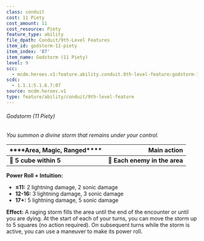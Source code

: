 ```yaml
---
class: conduit
cost: 11 Piety
cost_amount: 11
cost_resource: Piety
feature_type: ability
file_dpath: Conduit/9th-Level Features
item_id: godstorm-11-piety
item_index: '07'
item_name: Godstorm (11 Piety)
level: 9
scc:
  - mcdm.heroes.v1:feature.ability.conduit.9th-level-feature:godstorm-11-piety
scdc:
  - 1.1.1:5.1.6.7:07
source: mcdm.heroes.v1
type: feature/ability/conduit/9th-level-feature
---
```


###### Godstorm (11 Piety)

*You summon a divine storm that remains under your control.*

| \*\*\*\*Area, Magic, Ranged\*\*\*\* |               **Main action** |
| ----------------------------------- | ----------------------------: |
| **📏 5 cube within 5**              | **🎯 Each enemy in the area** |

**Power Roll + Intuition:**

- **≤11:** 2 lightning damage, 2 sonic damage
- **12-16:** 3 lightning damage, 3 sonic damage
- **17+:** 5 lightning damage, 5 sonic damage

**Effect:** A raging storm fills the area until the end of the encounter or until you are dying. At the start of each of your turns, you can move the storm up to 5 squares (no action required). On subsequent turns while the storm is active, you can use a maneuver to make its power roll.
